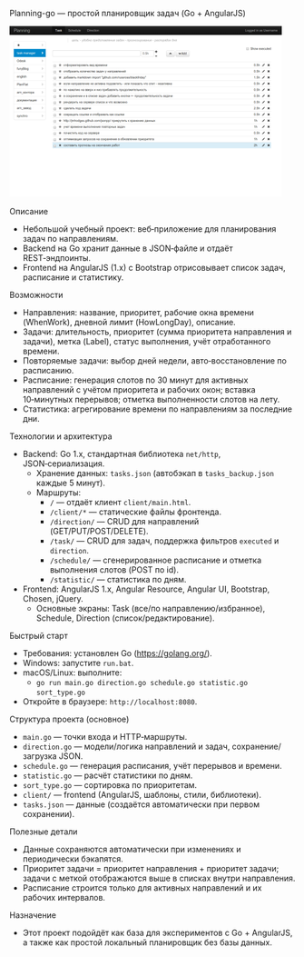 Planning-go — простой планировщик задач (Go + AngularJS)

![Скриншот Planning-go](thumbnail.png)

Описание
- Небольшой учебный проект: веб‑приложение для планирования задач по направлениям.
- Backend на Go хранит данные в JSON‑файле и отдаёт REST‑эндпоинты.
- Frontend на AngularJS (1.x) с Bootstrap отрисовывает список задач, расписание и статистику.

Возможности
- Направления: название, приоритет, рабочие окна времени (WhenWork), дневной лимит (HowLongDay), описание.
- Задачи: длительность, приоритет (сумма приоритета направления и задачи), метка (Label), статус выполнения, учёт отработанного времени.
- Повторяемые задачи: выбор дней недели, авто‑восстановление по расписанию.
- Расписание: генерация слотов по 30 минут для активных направлений с учётом приоритета и рабочих окон; вставка 10‑минутных перерывов; отметка выполненности слотов на лету.
- Статистика: агрегирование времени по направлениям за последние дни.

Технологии и архитектура
- Backend: Go 1.x, стандартная библиотека `net/http`, JSON‑сериализация.
  - Хранение данных: `tasks.json` (автобэкап в `tasks_backup.json` каждые 5 минут).
  - Маршруты:
    - `/` — отдаёт клиент `client/main.html`.
    - `/client/*` — статические файлы фронтенда.
    - `/direction/` — CRUD для направлений (GET/PUT/POST/DELETE).
    - `/task/` — CRUD для задач, поддержка фильтров `executed` и `direction`.
    - `/schedule/` — сгенерированное расписание и отметка выполнения слотов (POST по id).
    - `/statistic/` — статистика по дням.
- Frontend: AngularJS 1.x, Angular Resource, Angular UI, Bootstrap, Chosen, jQuery.
  - Основные экраны: Task (все/по направлению/избранное), Schedule, Direction (список/редактирование).

Быстрый старт
- Требования: установлен Go (https://golang.org/).
- Windows: запустите `run.bat`.
- macOS/Linux: выполните:
  - `go run main.go direction.go schedule.go statistic.go sort_type.go`
- Откройте в браузере: `http://localhost:8080`.

Структура проекта (основное)
- `main.go` — точки входа и HTTP‑маршруты.
- `direction.go` — модели/логика направлений и задач, сохранение/загрузка JSON.
- `schedule.go` — генерация расписания, учёт перерывов и времени.
- `statistic.go` — расчёт статистики по дням.
- `sort_type.go` — сортировка по приоритетам.
- `client/` — frontend (AngularJS, шаблоны, стили, библиотеки).
- `tasks.json` — данные (создаётся автоматически при первом сохранении).

Полезные детали
- Данные сохраняются автоматически при изменениях и периодически бэкапятся.
- Приоритет задачи = приоритет направления + приоритет задачи; задачи с меткой отображаются выше в списках внутри направления.
- Расписание строится только для активных направлений и их рабочих интервалов.

Назначение
- Этот проект подойдёт как база для экспериментов с Go + AngularJS, а также как простой локальный планировщик без базы данных.
